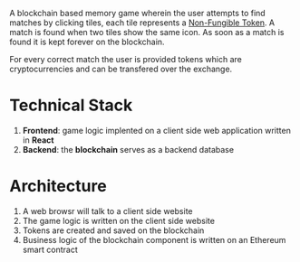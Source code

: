 A blockchain based memory game wherein the user attempts to find matches by clicking tiles, each tile represents a [Non-Fungible Token](https://en.wikipedia.org/wiki/Non-fungible_token). A match is found when two tiles show the same icon. As soon as a match is found it is kept forever on the blockchain.

For every correct match the user is provided tokens which are cryptocurrencies and can be transfered over the exchange.

# Technical Stack

1. **Frontend**: game logic implented on a client side web application written in **React**
2. **Backend**: the **blockchain** serves as a backend database

# Architecture

1. A web browsr will talk to a client side website
2. The game logic is written on the client side website
3. Tokens are created and saved on the blockchain
4. Business logic of the blockchain component is written on an Ethereum smart contract
